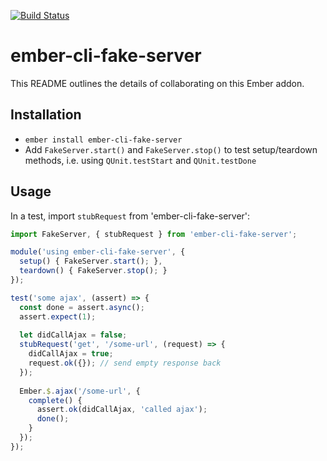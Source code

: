 [![Build Status](https://travis-ci.org/201-created/ember-cli-fake-server.svg?branch=master)](https://travis-ci.org/201-created/ember-cli-fake-server)

# ember-cli-fake-server

This README outlines the details of collaborating on this Ember addon.

## Installation

* `ember install ember-cli-fake-server`
* Add `FakeServer.start()` and `FakeServer.stop()` to test setup/teardown methods, i.e. using `QUnit.testStart` and `QUnit.testDone`

## Usage

In a test, import `stubRequest` from 'ember-cli-fake-server':

```javascript
import FakeServer, { stubRequest } from 'ember-cli-fake-server';

module('using ember-cli-fake-server', {
  setup() { FakeServer.start(); },
  teardown() { FakeServer.stop(); }
});

test('some ajax', (assert) => {
  const done = assert.async();
  assert.expect(1);
  
  let didCallAjax = false;
  stubRequest('get', '/some-url', (request) => {
    didCallAjax = true;
    request.ok({}); // send empty response back
  });
  
  Ember.$.ajax('/some-url', {
    complete() {
      assert.ok(didCallAjax, 'called ajax');
      done();
    }
  });
});
```
